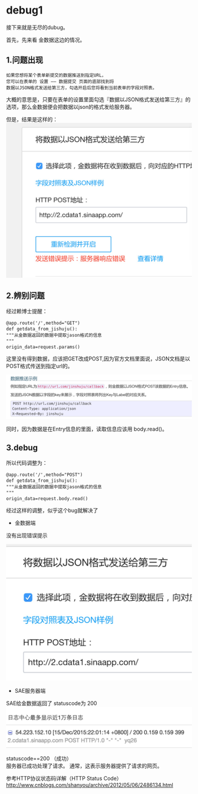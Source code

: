 # debug1

接下来就是无尽的dubug。

首先，先来看 金数据这边的情况。

## 1.问题出现

    如果您想将某个表单新提交的数据推送到指定URL，
    您可以在表单的 设置 —— 数据提交 页面的底部找到将 
    数据以JSON格式发送给第三方，勾选开启后您将看到当前表单的字段对照表。
    
大概的意思是，只要在表单的设置里面勾选『数据以JSON格式发送给第三方』的选项，那么金数据便会把数据以json的格式发给服务器。

但是，结果是这样的：
![](jsjwrong.jpg)


## 2.辨别问题


经过赖博士提醒：
   
    @app.route('/',method="GET")
    def getdata_from_jishuju():
    """从金数据返回的数据中提取jason格式的信息
    """
    origin_data=request.params()

这里没有得到数据，应该把GET改成POST,因为官方文档里面说，JSON文档是以POST格式传送到指定url的。

![](jsjpost.png)

同时，因为数据是在Entry信息的里面，读取信息应该用 body.read()。


## 3.debug


所以代码调整为：

    @app.route('/',method="POST")
    def getdata_from_jishuju():
    """从金数据返回的数据中提取jason格式的信息
    """
    origin_data=request.body.read()
    
经过这样的调整，似乎这个bug就解决了

* 金数据端

没有出现错误提示

![](jsj3.jpg)

* SAE服务器端

SAE给金数据返回了 statuscode为 200
![](jsj2.jpg)

statuscode==200   （成功）  
服务器已成功处理了请求。 通常，这表示服务器提供了请求的网页。

参考HTTP协议状态码详解（HTTP Status Code）
http://www.cnblogs.com/shanyou/archive/2012/05/06/2486134.html

















